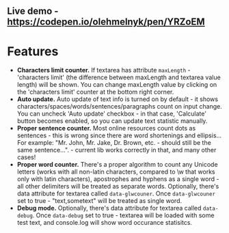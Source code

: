 Live demo - https://codepen.io/olehmelnyk/pen/YRZoEM
-
Features
=
- **Characters limit counter.** If textarea has attribute `maxLength` - 'characters limit' (the difference between maxLength and textarea value length) will be shown. You can change maxLength value by clicking on the 'characters limit' counter at the bottom right corner.
- **Auto update.** Auto update of text info is turned on by default - it shows characters/spaces/words/sentences/paragraphs count on input change. You can uncheck 'Auto update' checkbox - in that case, 'Calculate' button becomes enabled, so you can update text statistic manually.
- **Proper sentence counter.** Most online resources count dots as sentences - this is wrong since there are word shortenings and ellipsis... For example: "Mr. John, Mr. Jake, Dr. Brown, etc. - should still be the same sentence...". - current lib works correctly in that, and many other cases! 
- **Proper word counter.** There's a proper algorithm to count any Unicode letters (works with all non-latin characters, compared to \w that works only with latin characters), apostrophes and hyphens as a single word - all other delimiters will be treated as separate words.
Optionally, there's data attribute for textarea called `data-glwcouner`. Once `data-glwcouner` set to true - "text,sometext" will be treated as single word.
- **Debug mode.** Optionally, there's data attribute for textarea called `data-debug`. Once `data-debug` set to true - textarea will be loaded with some test text, and console.log will show word occurance statisitcs.
